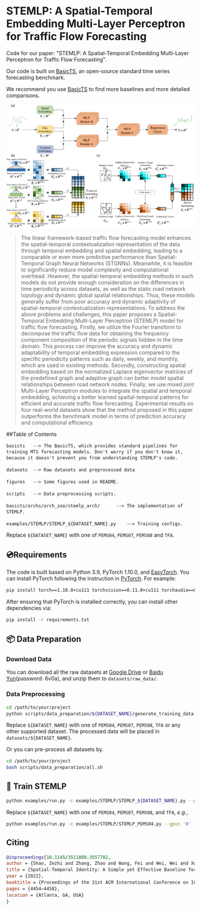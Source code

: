 # STEMLP: A Spatial-Temporal Embedding Multi-Layer Perceptron for Traffic Flow Forecasting

Code for our paper: "STEMLP: A Spatial-Temporal Embedding Multi-Layer Perceptron for Traffic Flow Forecasting".

Our code is built on [BasicTS](https://github.com/zezhishao/BasicTS), an open-source standard time series forecasting benchmark.

We recommend you use [BasicTS](https://github.com/zezhishao/BasicTS) to find more baselines and more detailed comparisons.

<img src="figures/stemlp.pdf" alt="model archtecture" style="zoom:80%;" />

> The linear framework-based traffic flow forecasting model enhances the spatial-temporal contextualization representation of the data through temporal embedding and spatial embedding, leading to a comparable or even more predictive performance than Spatial-Temporal Graph Neural Networks (STGNNs). Meanwhile, it is feasible to significantly reduce model complexity and computational overhead. However, the spatial-temporal embedding methods in such models do not provide enough consideration on the differences in time periodicity across datasets, as well as the static road network topology and dynamic global spatial relationships. Thus, these models generally suffer from poor accuracy and dynamic adaptivity of spatial-temporal contextualization representations. To address the above problems and challenges, this paper proposes a Spatial-Temporal Embedding Multi-Layer Perceptron (STEMLP) model for traffic flow forecasting. Firstly, we utilize the Fourier transform to decompose the traffic flow data for obtaining the frequency component composition of the periodic signals hidden in the time domain. This process can improve the accuracy and dynamic adaptability of temporal embedding expression compared to the specific periodicity patterns such as daily, weekly, and monthly, which are used in existing methods. Secondly, constructing spatial embedding based on the normalized Laplace eigenvector matrices of the predefined graph and adaptive graph can better model spatial relationships between road network nodes. Finally, we use mixed joint Multi-Layer Perceptron modules to integrate the spatial and temporal embedding, achieving a better learned spaital-temporal patterns for efficient and accurate traffic flow forecasting. Experimental results on four real-world datasets show that the method proposed in this paper outperforms the benchmark model in terms of prediction accuracy and computational efficiency.

##Table of Contents

```text
basicts   --> The BasicTS, which provides standard pipelines for training MTS forecasting models. Don't worry if you don't know it, because it doesn't prevent you from understanding STEMLP's code.

datasets  --> Raw datasets and preprocessed data

figures   --> Some figures used in README.

scripts   --> Data preprocessing scripts.

basicts/archs/arch_zoo/stemlp_arch/      --> The implementation of STEMLP.

examples/STEMLP/STEMLP_${DATASET_NAME}.py    --> Training configs.
```

Replace `${DATASET_NAME}` with one of `PEMS04`, `PEMS07`, `PEMS08` and `TFA`.

## 💿Requirements

The code is built based on Python 3.9, PyTorch 1.10.0, and [EasyTorch](https://github.com/cnstark/easytorch).
You can install PyTorch following the instruction in [PyTorch](https://pytorch.org/get-started/locally/). For example:

```bash
pip install torch==1.10.0+cu111 torchvision==0.11.0+cu111 torchaudio==0.10.0 -f https://download.pytorch.org/whl/torch_stable.html
```

After ensuring that PyTorch is installed correctly, you can install other dependencies via:

```bash
pip install -r requirements.txt
```

## 📦 Data Preparation

### **Download Data**

You can download all the raw datasets at [Google Drive](https://drive.google.com/drive/folders/14EJVODCU48fGK0FkyeVom_9lETh80Yjp) or [Baidu Yun](https://pan.baidu.com/s/10gOPtlC9M4BEjx89VD1Vbw)(password: 6v0a), and unzip them to `datasets/raw_data/`.

### **Data Preprocessing**

```bash
cd /path/to/your/project
python scripts/data_preparation/${DATASET_NAME}/generate_training_data.py
```

Replace `${DATASET_NAME}` with one of `PEMS04`, `PEMS07`, `PEMS08`, `TFA` or any other supported dataset. The processed data will be placed in `datasets/${DATASET_NAME}`.

Or you can pre-process all datasets by.

```bash
cd /path/to/your/project
bash scripts/data_preparation/all.sh
```

## 🎯 Train STEMLP

```bash
python examples/run.py -c examples/STEMLP/STEMLP_${DATASET_NAME}.py --gpus '0'
```

Replace `${DATASET_NAME}` with one of `PEMS04`, `PEMS07`, `PEMS08`, and `TFA`, *e.g.*,

```bash
python examples/run.py -c examples/STEMLP/STEMLP_PEMS04.py --gpus '0'
```

## Citing

```bibtex
@inproceedings{10.1145/3511808.3557702,
author = {Shao, Zezhi and Zhang, Zhao and Wang, Fei and Wei, Wei and Xu, Yongjun},
title = {Spatial-Temporal Identity: A Simple yet Effective Baseline for Multivariate Time Series Forecasting},
year = {2022},
booktitle = {Proceedings of the 31st ACM International Conference on Information & Knowledge Management},
pages = {4454–4458},
location = {Atlanta, GA, USA}
}
```